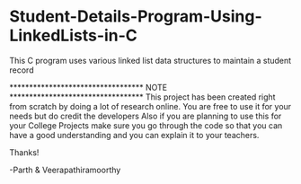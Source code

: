 # Student-Details-Program-Using-LinkedLists-in-C
This C program uses various linked list data structures to maintain a student record



********************************** NOTE **********************************
This project has been created right from scratch by doing a lot of research online. You are free to use it for your needs but do credit the developers Also if you are planning to use this for your College Projects make sure you go through the code so that you can have a good understanding and you can explain it to your teachers.

Thanks!

-Parth & Veerapathiramoorthy
